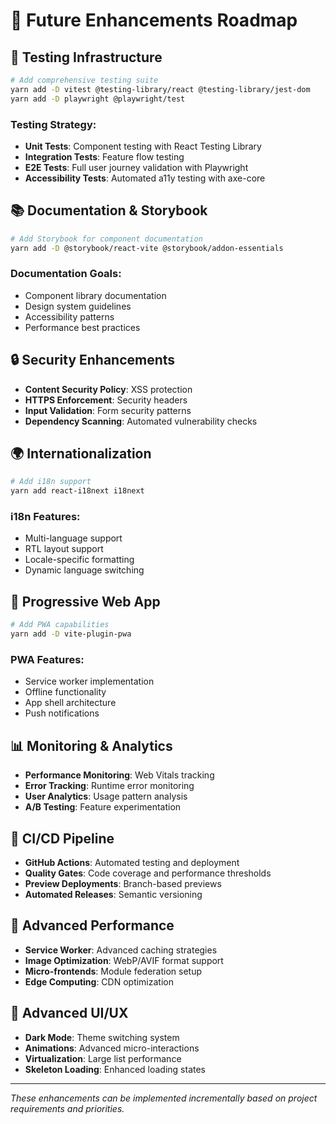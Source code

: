 # 🔮 Future Enhancements Roadmap

## 🧪 **Testing Infrastructure**
```bash
# Add comprehensive testing suite
yarn add -D vitest @testing-library/react @testing-library/jest-dom
yarn add -D playwright @playwright/test
```

### **Testing Strategy:**
- **Unit Tests**: Component testing with React Testing Library
- **Integration Tests**: Feature flow testing
- **E2E Tests**: Full user journey validation with Playwright
- **Accessibility Tests**: Automated a11y testing with axe-core

## 📚 **Documentation & Storybook**
```bash
# Add Storybook for component documentation
yarn add -D @storybook/react-vite @storybook/addon-essentials
```

### **Documentation Goals:**
- Component library documentation
- Design system guidelines
- Accessibility patterns
- Performance best practices

## 🔒 **Security Enhancements**
- **Content Security Policy**: XSS protection
- **HTTPS Enforcement**: Security headers
- **Input Validation**: Form security patterns
- **Dependency Scanning**: Automated vulnerability checks

## 🌍 **Internationalization**
```bash
# Add i18n support
yarn add react-i18next i18next
```

### **i18n Features:**
- Multi-language support
- RTL layout support
- Locale-specific formatting
- Dynamic language switching

## 📱 **Progressive Web App**
```bash
# Add PWA capabilities
yarn add -D vite-plugin-pwa
```

### **PWA Features:**
- Service worker implementation
- Offline functionality
- App shell architecture
- Push notifications

## 📊 **Monitoring & Analytics**
- **Performance Monitoring**: Web Vitals tracking
- **Error Tracking**: Runtime error monitoring
- **User Analytics**: Usage pattern analysis
- **A/B Testing**: Feature experimentation

## 🔄 **CI/CD Pipeline**
- **GitHub Actions**: Automated testing and deployment
- **Quality Gates**: Code coverage and performance thresholds
- **Preview Deployments**: Branch-based previews
- **Automated Releases**: Semantic versioning

## 🚀 **Advanced Performance**
- **Service Worker**: Advanced caching strategies
- **Image Optimization**: WebP/AVIF format support
- **Micro-frontends**: Module federation setup
- **Edge Computing**: CDN optimization

## 🎨 **Advanced UI/UX**
- **Dark Mode**: Theme switching system
- **Animations**: Advanced micro-interactions
- **Virtualization**: Large list performance
- **Skeleton Loading**: Enhanced loading states

---

*These enhancements can be implemented incrementally based on project requirements and priorities.*
